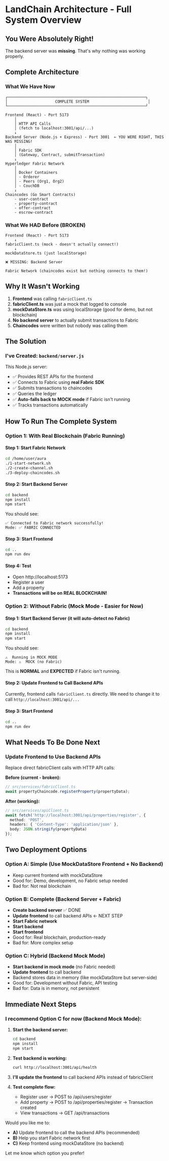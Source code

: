 # LandChain Architecture - Full System Overview

## You Were Absolutely Right!

The backend server was **missing**. That's why nothing was working properly.

## Complete Architecture

### What We Have Now

```
┌─────────────────────────────────────────────────────────────┐
│                     COMPLETE SYSTEM                          │
└─────────────────────────────────────────────────────────────┘

Frontend (React) - Port 5173
    │
    │ HTTP API Calls
    │ (fetch to localhost:3001/api/...)
    ↓
Backend Server (Node.js + Express) - Port 3001  ← YOU WERE RIGHT, THIS WAS MISSING!
    │
    │ Fabric SDK
    │ (Gateway, Contract, submitTransaction)
    ↓
Hyperledger Fabric Network
    │
    │ Docker Containers
    │ - Orderer
    │ - Peers (Org1, Org2)
    │ - CouchDB
    ↓
Chaincodes (Go Smart Contracts)
    - user-contract
    - property-contract
    - offer-contract
    - escrow-contract
```

### What We HAD Before (BROKEN)

```
Frontend (React) - Port 5173
    ↓
fabricClient.ts (mock - doesn't actually connect!)
    ↓
mockDataStore.ts (just localStorage)

❌ MISSING: Backend Server

Fabric Network (chaincodes exist but nothing connects to them!)
```

## Why It Wasn't Working

1. **Frontend** was calling `fabricClient.ts`
2. **fabricClient.ts** was just a mock that logged to console
3. **mockDataStore.ts** was using localStorage (good for demo, but not blockchain)
4. **No backend server** to actually submit transactions to Fabric
5. **Chaincodes** were written but nobody was calling them

## The Solution

### I've Created: `backend/server.js`

This Node.js server:
- ✅ Provides REST APIs for the frontend
- ✅ Connects to Fabric using **real Fabric SDK**
- ✅ Submits transactions to chaincodes
- ✅ Queries the ledger
- ✅ **Auto-falls back to MOCK mode** if Fabric isn't running
- ✅ Tracks transactions automatically

## How To Run The Complete System

### Option 1: With Real Blockchain (Fabric Running)

#### Step 1: Start Fabric Network
```bash
cd /home/user/aura
./1-start-network.sh
./2-create-channel.sh
./3-deploy-chaincodes.sh
```

#### Step 2: Start Backend Server
```bash
cd backend
npm install
npm start
```

You should see:
```
✅ Connected to Fabric network successfully!
Mode: ✅ FABRIC CONNECTED
```

#### Step 3: Start Frontend
```bash
cd ..
npm run dev
```

#### Step 4: Test
- Open http://localhost:5173
- Register a user
- Add a property
- **Transactions will be on REAL BLOCKCHAIN!**

### Option 2: Without Fabric (Mock Mode - Easier for Now)

#### Step 1: Start Backend Server (it will auto-detect no Fabric)
```bash
cd backend
npm install
npm start
```

You should see:
```
⚠️  Running in MOCK MODE
Mode: ⚠️  MOCK (no Fabric)
```

This is **NORMAL** and **EXPECTED** if Fabric isn't running.

#### Step 2: Update Frontend to Call Backend APIs

Currently, frontend calls `fabricClient.ts` directly.
We need to change it to call `http://localhost:3001/api/...`

#### Step 3: Start Frontend
```bash
cd ..
npm run dev
```

## What Needs To Be Done Next

### Update Frontend to Use Backend APIs

Replace direct fabricClient calls with HTTP API calls:

**Before (current - broken):**
```typescript
// src/services/fabricClient.ts
await propertyChaincode.registerProperty(propertyData);
```

**After (working):**
```typescript
// src/services/apiClient.ts
await fetch('http://localhost:3001/api/properties/register', {
  method: 'POST',
  headers: { 'Content-Type': 'application/json' },
  body: JSON.stringify(propertyData)
});
```

## Two Deployment Options

### Option A: Simple (Use MockDataStore Frontend + No Backend)
- Keep current frontend with mockDataStore
- Good for: Demo, development, no Fabric setup needed
- Bad for: Not real blockchain

### Option B: Complete (Backend Server + Fabric)
- **Create backend server** ✅ DONE
- **Update frontend** to call backend APIs ← NEXT STEP
- **Start Fabric network**
- **Start backend**
- **Start frontend**
- Good for: Real blockchain, production-ready
- Bad for: More complex setup

### Option C: Hybrid (Backend Mock Mode)
- **Start backend in mock mode** (no Fabric needed)
- **Update frontend** to call backend
- Backend stores data in memory (like mockDataStore but server-side)
- Good for: Development without Fabric, API testing
- Bad for: Data is in memory, not persistent

## Immediate Next Steps

### I recommend Option C for now (Backend Mock Mode):

1. **Start the backend server:**
   ```bash
   cd backend
   npm install
   npm start
   ```

2. **Test backend is working:**
   ```bash
   curl http://localhost:3001/api/health
   ```

3. **I'll update the frontend** to call backend APIs instead of fabricClient

4. **Test complete flow:**
   - Register user → POST to /api/users/register
   - Add property → POST to /api/properties/register → Transaction created
   - View transactions → GET /api/transactions

Would you like me to:
- **A)** Update frontend to call the backend APIs (recommended)
- **B)** Help you start Fabric network first
- **C)** Keep frontend using mockDataStore (no backend)

Let me know which option you prefer!
